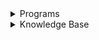 <details>
<summary>Programs</summary>

* [unlock](https://github.com/DrDonk/unlocker/wiki/unlock) 
* [relock](https://github.com/DrDonk/unlocker/wiki/relock) 
* [check](https://github.com/DrDonk/unlocker/wiki/check) 
* [hostcaps](https://github.com/DrDonk/unlocker/wiki/hostcaps) 
* dumpsmc
* cpuid
</details>

<details>
<summary>Knowledge Base</summary>

* [VMware macOS Guest Policy](https://github.com/DrDonk/unlocker/wiki/VMware-macOS-Guest-Policy)
* [Building from source](https://github.com/DrDonk/unlocker/wiki/Building-from-source)
* [False positive from antivirus software](https://github.com/DrDonk/unlocker/wiki/False-positive-from-antivirus-software)
* [AMD CPUs](https://github.com/DrDonk/unlocker/wiki/AMD-CPUs)
* [macOS Ventura Guests](https://github.com/DrDonk/unlocker/wiki/macOS-Ventura-Guests)
* [macOS Guest Debugging](https://github.com/DrDonk/unlocker/wiki/Debugging-macOS-Guests)
* [macOS Recovery](https://github.com/DrDonk/unlocker/wiki/Create-a-bootable-macOS-Recovery-virtual-disk)
* [Patches](https://github.com/DrDonk/unlocker/wiki/Patches)
</details>
